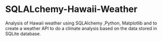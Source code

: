 # SQLALchemy-Hawaii-Weather
Analysis of Hawaii weather using SQLAlchemy ,Python, Matplotlib and to create a weather API to do a climate analysis based on the data stored in SQLite database.

